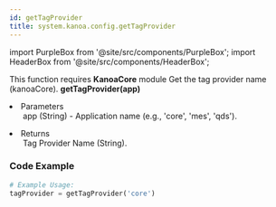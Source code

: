 ```yaml
---
id: getTagProvider
title: system.kanoa.config.getTagProvider
---
```


import PurpleBox from '@site/src/components/PurpleBox';
import HeaderBox from '@site/src/components/HeaderBox';

<PurpleBox>This function requires <b>KanoaCore</b> module</PurpleBox>
<HeaderBox header="Description">Get the tag provider name (kanoaCore).</HeaderBox>
<HeaderBox header="Syntax">
    <b>getTagProvider(app)</b>
    <li>Parameters <br />
        <ul>app (String) - Application name (e.g., 'core', 'mes', 'qds').</ul>
    </li>
    <li>Returns <br />
        <ul>Tag Provider Name (String).</ul>
    </li>
</HeaderBox>

### Code Example

```python
# Example Usage:
tagProvider = getTagProvider('core')